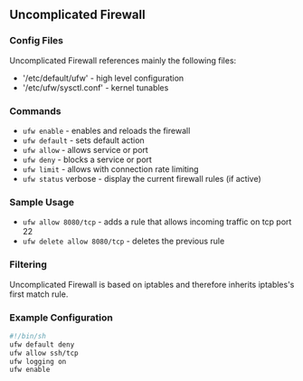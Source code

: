 ## Uncomplicated Firewall


### Config Files

Uncomplicated Firewall references mainly the following files:

* '/etc/default/ufw' - high level configuration
* '/etc/ufw/sysctl.conf' - kernel tunables


### Commands

* `ufw enable` - enables and reloads the firewall
* `ufw default` - sets default action
* `ufw allow` - allows service or port
* `ufw deny` - blocks a service or port
* `ufw limit` - allows with connection rate limiting
* `ufw status` verbose - display the current firewall rules (if active)


### Sample Usage

* `ufw allow 8080/tcp` - adds a rule that allows incoming traffic on tcp port 22
* `ufw delete allow 8080/tcp` - deletes the previous rule


### Filtering

Uncomplicated Firewall is based on iptables and therefore inherits iptables's first match rule.


### Example Configuration

```sh
#!/bin/sh
ufw default deny
ufw allow ssh/tcp
ufw logging on
ufw enable
```
